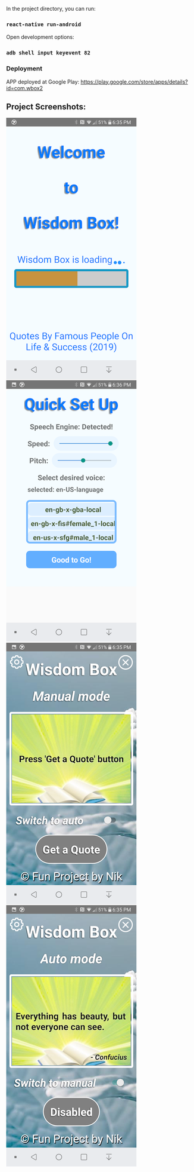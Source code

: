 In the project directory, you can run:

### `react-native run-android`

Open development options:
### `adb shell input keyevent 82`

### Deployment

APP deployed at Google Play: https://play.google.com/store/apps/details?id=com.wbox2

## Project Screenshots:
![screenshot 1](screenshots/splash.png "project screenshot")
![screenshot 2](screenshots/settings.png "project screenshot")
![screenshot 3](screenshots/one.png "project screenshot")
![screenshot 3](screenshots/two.png "project screenshot")
